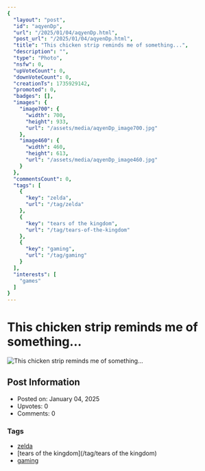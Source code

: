 ```yaml
---
{
  "layout": "post",
  "id": "aqyenDp",
  "url": "/2025/01/04/aqyenDp.html",
  "post_url": "/2025/01/04/aqyenDp.html",
  "title": "This chicken strip reminds me of something...",
  "description": "",
  "type": "Photo",
  "nsfw": 0,
  "upVoteCount": 0,
  "downVoteCount": 0,
  "creationTs": 1735929142,
  "promoted": 0,
  "badges": [],
  "images": {
    "image700": {
      "width": 700,
      "height": 933,
      "url": "/assets/media/aqyenDp_image700.jpg"
    },
    "image460": {
      "width": 460,
      "height": 613,
      "url": "/assets/media/aqyenDp_image460.jpg"
    }
  },
  "commentsCount": 0,
  "tags": [
    {
      "key": "zelda",
      "url": "/tag/zelda"
    },
    {
      "key": "tears of the kingdom",
      "url": "/tag/tears-of-the-kingdom"
    },
    {
      "key": "gaming",
      "url": "/tag/gaming"
    }
  ],
  "interests": [
    "games"
  ]
}
---
```


# This chicken strip reminds me of something...

![This chicken strip reminds me of something...](/assets/media/aqyenDp_image700.jpg)

## Post Information

- Posted on: January 04, 2025
- Upvotes: 0
- Comments: 0

### Tags

- [zelda](/tag/zelda)
- [tears of the kingdom](/tag/tears of the kingdom)
- [gaming](/tag/gaming)

